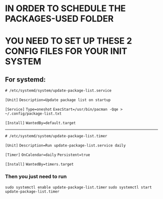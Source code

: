 # IN ORDER TO SCHEDULE THE PACKAGES-USED FOLDER
# YOU NEED TO SET UP THESE 2 CONFIG FILES FOR YOUR INIT SYSTEM

## For systemd:

`# /etc/systemd/system/update-package-list.service `

`[Unit]`
`Description=Update package list on startup`

`[Service]`
`Type=oneshot`
`ExecStart=/usr/bin/pacman -Qqe > ~/.config/package-list.txt`

`[Install]`
`WantedBy=default.target `


---

`# /etc/systemd/system/update-package-list.timer`

`[Unit]`
`Description=Run update-package-list.service daily`

`[Timer]`
`OnCalendar=daily`
`Persistent=true`

`[Install]`
`WantedBy=timers.target`

### Then you just need to run

`sudo systemctl enable update-package-list.timer`
`sudo systemctl start update-package-list.timer`
